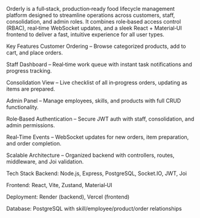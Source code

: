 Orderly is a full‑stack, production‑ready food lifecycle management platform designed to streamline operations across customers, staff, consolidation, and admin roles.
It combines role‑based access control (RBAC), real‑time WebSocket updates, and a sleek React + Material‑UI frontend to deliver a fast, intuitive experience for all user types.

Key Features
Customer Ordering – Browse categorized products, add to cart, and place orders.

Staff Dashboard – Real‑time work queue with instant task notifications and progress tracking.

Consolidation View – Live checklist of all in‑progress orders, updating as items are prepared.

Admin Panel – Manage employees, skills, and products with full CRUD functionality.

Role‑Based Authentication – Secure JWT auth with staff, consolidation, and admin permissions.

Real‑Time Events – WebSocket updates for new orders, item preparation, and order completion.

Scalable Architecture – Organized backend with controllers, routes, middleware, and Joi validation.

Tech Stack
Backend: Node.js, Express, PostgreSQL, Socket.IO, JWT, Joi

Frontend: React, Vite, Zustand, Material‑UI

Deployment: Render (backend), Vercel (frontend)

Database: PostgreSQL with skill/employee/product/order relationships

